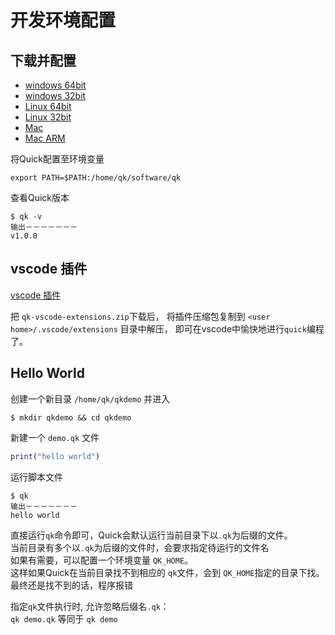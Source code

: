 # 开发环境配置 

## 下载并配置

- [windows 64bit](https://gitee.com/qk-x/qk-bin/raw/master/qk_windows_amd64/qk.exe)
- [windows 32bit](https://gitee.com/qk-x/qk-bin/raw/master/qk_windows_386/qk.exe)
- [Linux 64bit](https://gitee.com/qk-x/qk-bin/raw/master/qk_linux_amd64/qk)
- [Linux 32bit](https://gitee.com/qk-x/qk-bin/raw/master/qk_linux_386/qk)
- [Mac](https://gitee.com/qk-x/qk-bin/raw/master/qk_darwin_amd64/qk)
- [Mac ARM](https://gitee.com/qk-x/qk-bin/raw/master/qk_darwin_arm64/qk)

将Quick配置至环境变量
```
export PATH=$PATH:/home/qk/software/qk
```
查看Quick版本
```
$ qk -v
输出－－－－－－－
v1.0.0
```

## vscode 插件

[vscode 插件](/resouce/qk-vscode-extensions.zip)

把 `qk-vscode-extensions.zip`下载后，
将插件压缩包复制到 `<user home>/.vscode/extensions` 目录中解压，
即可在vscode中愉快地进行`quick`编程了。

## Hello World
创建一个新目录 `/home/qk/qkdemo` 并进入
```
$ mkdir qkdemo && cd qkdemo
```

新建一个 `demo.qk` 文件
```js
print("hello world")
```
运行脚本文件  
```
$ qk
输出－－－－－－－
hello world
```
直接运行`qk`命令即可，Quick会默认运行当前目录下以`.qk`为后缀的文件。  
当前目录有多个以`.qk`为后缀的文件时，会要求指定待运行的文件名  
如果有需要，可以配置一个环境变量 `QK_HOME`。   
这样如果Quick在当前目录找不到相应的 `qk`文件，会到 `QK_HOME`指定的目录下找。  
最终还是找不到的话，程序报错

指定`qk`文件执行时, 允许忽略后缀名`.qk`：  
`qk demo.qk` 等同于 `qk demo`



